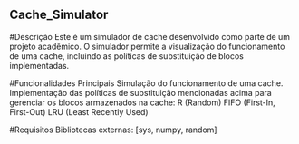 ## Cache_Simulator


#Descrição
Este é um simulador de cache desenvolvido como parte de um projeto acadêmico. O simulador permite a visualização do funcionamento de uma cache, incluindo as políticas de substituição de blocos implementadas.

#Funcionalidades Principais
Simulação do funcionamento de uma cache.
Implementação das políticas de substituição mencionadas acima para gerenciar os blocos armazenados na cache:
   R (Random)
   FIFO (First-In, First-Out)
   LRU (Least Recently Used)

#Requisitos
Bibliotecas externas: [sys, numpy, random]
